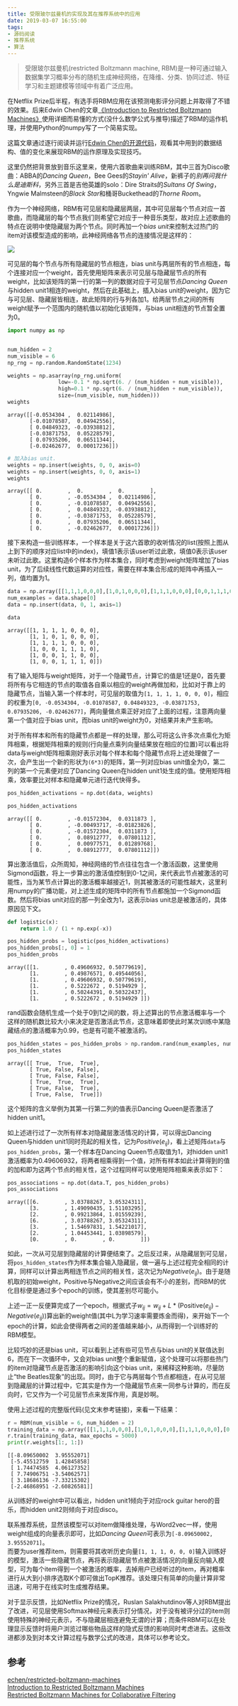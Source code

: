 ```yaml
---
title: 受限玻尔兹曼机的实现及其在推荐系统中的应用
date: 2019-03-07 16:55:00
tags:
- 源码阅读
- 推荐系统
- 算法
---
```


> 受限玻尔兹曼机(restricted Boltzmann machine, RBM)是一种可通过输入数据集学习概率分布的随机生成神经网络，在降维、分类、协同过滤、特征学习和主题建模等领域中有着广泛应用。    

在Netflix Prize后半程，有选手将RBM应用在该预测电影评分问题上并取得了不错的效果。后来Edwin Chen的文章[《Introduction to Restricted Boltzmann Machines》](http://blog.echen.me/2011/07/18/introduction-to-restricted-boltzmann-machines/)使用详细而易懂的方式(没什么数学公式与推导)描述了RBM的运作机理，并使用Python的numpy写了一个简易实现。    

这篇文章通过逐行阅读并运行[Edwin Chen的开源代码](https://github.com/echen/restricted-boltzmann-machines)，观看其中用到的数据结构、值的变化来展现RBM的运作原理及实现技巧。

<!--more-->

这里仍然把背景放到音乐这里来，使用六首歌曲来训练RBM，其中三首为Disco歌曲：ABBA的*Dancing Queen*，Bee Gees的*Stayin' Alive*，新裤子的*别再问我什么是迪斯科*，另外三首是吉他英雄的solo：Dire Straits的*Sultans Of Swing*，Yngwie Malmsteen的*Black Star*和桶哥Buckethead的*Thorne Room*。    

作为一个神经网络，RBM有可见层和隐藏层两层，其中可见层每个节点对应一首歌曲，而隐藏层的每个节点我们则希望它对应于一种音乐类型，故对应上述歌曲的特点在说明中使隐藏层为两个节点。同时再加一个*bias unit*来控制太过热门的item对该模型造成的影响，此神经网络各节点的连接情况是这样的：

![](https://raw.githubusercontent.com/guerbai/scene/main/blog/a4642c657403434cbf349d7bf4bd611a.jpg)

可见层的每个节点与所有隐藏层的节点相连，bias unit与两层所有的节点相连，每个连接对应一个weight，首先使用矩阵来表示可见层与隐藏层节点的所有weight，比如该矩阵的第一行的第一列的数据对应于可见层节点*Dancing Queen*与hidden unit1相连的weight，然后在此基础上，插入bias unit的weight，因为它与可见层、隐藏层皆相连，故此矩阵的行与列各加1。给两层节点之间的所有weight赋予一个范围内的随机值以初始化该矩阵，与bias unit相连的节点暂全置为0。


```python
import numpy as np


num_hidden = 2
num_visible = 6
np_rng = np.random.RandomState(1234)

weights = np.asarray(np_rng.uniform(
                low=-0.1 * np.sqrt(6. / (num_hidden + num_visible)),
                high=0.1 * np.sqrt(6. / (num_hidden + num_visible)),
                size=(num_visible, num_hidden)))
weights
```




    array([[-0.0534304 ,  0.02114986],
           [-0.01078587,  0.04942556],
           [ 0.04849323, -0.03938812],
           [-0.03871753,  0.05228579],
           [ 0.07935206,  0.06511344],
           [-0.02462677,  0.00017236]])




```python
# 加入bias unit.
weights = np.insert(weights, 0, 0, axis=0)
weights = np.insert(weights, 0, 0, axis=1)
weights
```




    array([[ 0.        ,  0.        ,  0.        ],
           [ 0.        , -0.0534304 ,  0.02114986],
           [ 0.        , -0.01078587,  0.04942556],
           [ 0.        ,  0.04849323, -0.03938812],
           [ 0.        , -0.03871753,  0.05228579],
           [ 0.        ,  0.07935206,  0.06511344],
           [ 0.        , -0.02462677,  0.00017236]])



接下来构造一些训练样本，一个样本是关于这六首歌的收听情况的list(按照上图从上到下的顺序对应list中的index)，填值1表示该user听过此歌，填值0表示该user未听过此歌。这里构造6个样本作为样本集合，同时考虑到weight矩阵增加了bias unit，为了后续线性代数运算的对应性，需要在样本集合形成的矩阵中再插入一列，值均置为1。


```python
data = np.array([[1,1,1,0,0,0],[1,0,1,0,0,0],[1,1,1,0,0,0],[0,0,1,1,1,0], [0,0,1,1,0,0],[0,0,1,1,1,0]])
num_examples = data.shape[0]
data = np.insert(data, 0, 1, axis=1)

data
```




    array([[1, 1, 1, 1, 0, 0, 0],
           [1, 1, 0, 1, 0, 0, 0],
           [1, 1, 1, 1, 0, 0, 0],
           [1, 0, 0, 1, 1, 1, 0],
           [1, 0, 0, 1, 1, 0, 0],
           [1, 0, 0, 1, 1, 1, 0]])



有了输入矩阵与weight矩阵，对于一个隐藏节点，计算它的值是1还是0，首先要将所有与它相连的节点的取值各自乘以相应的weight再做加和，比如对于靠上的隐藏节点，当输入第一个样本时，可见层的取值为`[1, 1, 1, 1, 0, 0, 0]`，相应的权重为`[0, -0.0534304, -0.01078587, 0.04849323, -0.03871753, 0.07935206, -0.02462677]`，两向量做点乘正好对应了上面的过程，注意两向量第一个值对应于bias unit，而bias unit的weight为0，对结果并未产生影响。

对于所有样本和所有的隐藏节点都是一样的处理，那么可将这么许多次点乘化为矩阵相乘，根据矩阵相乘的规则(行向量点乘列向量结果放在相应的位置)可以看出将data与weight矩阵相乘刚好表示对每个样本和每个隐藏节点将上述处理做了一次，会产生出一个新的形状为`(6*3)`的矩阵，第一列对应bias unit值全为0，第二列的第一个元素便对应了Dancing Queen在hidden unit1处生成的值。使用矩阵相乘，效率要比对样本和隐藏单元进行迭代快得多。


```python
pos_hidden_activations = np.dot(data, weights)

pos_hidden_activations
```




    array([[ 0.        , -0.01572304,  0.0311873 ],
           [ 0.        , -0.00493717, -0.01823826],
           [ 0.        , -0.01572304,  0.0311873 ],
           [ 0.        ,  0.08912777,  0.07801112],
           [ 0.        ,  0.00977571,  0.01289768],
           [ 0.        ,  0.08912777,  0.07801112]])



算出激活值后，众所周知，神经网络的节点往往包含一个激活函数，这里使用Sigmond函数，将上一步算出的激活值控制到0-1之间，来代表此节点被激活的可能性，当为某节点计算出的激活概率越接近1，则其被激活的可能性越大，这里利用numpy的广播功能，对上述生成的矩阵中的所有节点都施加一个Sigmond函数。然后将bias unit对应的那一列全改为1，这表示bias unit总是被激活的，具体原因见下文。


```python
def logistic(x):
    return 1.0 / (1 + np.exp(-x))

pos_hidden_probs = logistic(pos_hidden_activations)
pos_hidden_probs[:, 0] = 1
pos_hidden_probs
```





    array([[1.        , 0.49606932, 0.50779619],
           [1.        , 0.49876571, 0.49544056],
           [1.        , 0.49606932, 0.50779619],
           [1.        , 0.5222672 , 0.5194929 ],
           [1.        , 0.50244391, 0.50322437],
           [1.        , 0.5222672 , 0.5194929 ]])



rand函数会随机生成一个处于0到1之间的数，将上述算出的节点激活概率与一个这样的随机数比较大小来决定是否激活此节点，这意味着即使此时某次训练中某隐藏结点的激活概率为0.99，也是有可能不被激活的。


```python
pos_hidden_states = pos_hidden_probs > np.random.rand(num_examples, num_hidden + 1)
pos_hidden_states
```




    array([[ True,  True,  True],
           [ True, False, False],
           [ True, False, False],
           [ True,  True,  True],
           [ True, False,  True],
           [ True, False,  True]])


这个矩阵的含义举例为其第一行第二列的值表示Dancing Queen是否激活了hidden unit1。

如上述进行过了一次所有样本对隐藏层激活情况的计算，可以得出Dancing Queen与hidden unit1同时亮起的相关性，记为$Positive(e_{ij})$，看上述矩阵`data`与`pos_hidden_probs`，第一个样本在Dancing Queen节点取值为1，对hidden unit1激活概率为0.49606932，将两者相乘得到一个值，对所有样本如此计算得到的值的加和即为这两个节点的相关性，这个过程同样可以使用矩阵相乘来表示如下：


```python
pos_associations = np.dot(data.T, pos_hidden_probs)
pos_associations
```




    array([[6.        , 3.03788267, 3.05324311],
           [3.        , 1.49090435, 1.51103295],
           [2.        , 0.99213864, 1.01559239],
           [6.        , 3.03788267, 3.05324311],
           [3.        , 1.54697831, 1.54221017],
           [2.        , 1.04453441, 1.03898579],
           [0.        , 0.        , 0.        ]])



如此，一次从可见层到隐藏层的计算便结束了。之后反过来，从隐藏层到可见层，将`pos_hidden_states`作为样本集合输入隐藏层，做一遍与上述过程完全相同的计算，同样可以计算出两相连节点之间的相关性，这次记为$Negative(e_{ij})$。由于是随机取的初始weight，Positive与Negative之间应该会有不小的差别，而RBM的优化目标便是通过多个epoch的训练，使其差别尽可能小。    

上述一正一反便算完成了一个epoch，根据式子$w _ { i j } = w _ { i j } + L * \left( \text {Positive} \left( e _ { i j } \right) - N e g a t i v e \left( e _ { i j } \right) \right)$算出新的weight值(其中L为学习速率需要炼金而得)，来开始下一个epoch的计算，如此会使得两者之间的差值越来越小，从而得到一个训练好的RBM模型。

比较巧妙的还是bias unit，可以看到上述有些可见节点与bias unit的关联值达到6，而在下一次循环中，又会对bias unit整个重新赋值，这个处理可以将那些热门的item对隐藏节点是否激活的影响引向这个bias unit，来稀释这种影响，尽量防止“the Beatles现象”的出现。同时，由于它与两层每个节点都相连，在从可见层到隐藏层的计算过程中，它其实是作为一个隐藏层节点来一同参与计算的，而在反向时，它又作为一个可见层节点来发挥作用，真是妙啊。

使用上述过程的完整版代码(见文末参考链接)，来看一下结果：


```python
r = RBM(num_visible = 6, num_hidden = 2)
training_data = np.array([[1,1,1,0,0,0],[1,0,1,0,0,0],[1,1,1,0,0,0],[0,0,1,1,1,0], [0,0,1,1,0,0],[0,0,1,1,1,0]])
r.train(training_data, max_epochs = 5000)
print(r.weights[1:, 1:])
```

    [[-8.09650002  3.95552071]
     [-5.45512759  1.42845858]
     [ 1.74474585  4.06127352]
     [ 7.74906751 -3.54062571]
     [ 3.18686136 -7.33215302]
     [-2.46868951 -2.60826581]]


从训练好的weight中可以看出，hidden unit1倾向于对应rock guitar hero的音乐，而hidden unit2则倾向于对应disco。

联系推荐系统，显然该模型可以对item做降维处理，与Word2vec一样，使用weight组成的向量表示即可，比如*Dancing Queen*可表示为`[-8.09650002, 3.95552071]`。    
而要为user推荐item，则需要将其收听历史向量`[1, 1, 1, 0, 0, 0]`输入训练好的模型，激活一些隐藏节点，再将表示隐藏层节点被激活情况的向量反向输入模型，可为每个item得到一个被激活的概率，去掉用户已经听过的item，再对概率进行从大到小排序选取K个即可做出TopK推荐。该处理只有简单的向量计算非常迅速，可用于在线实时生成推荐结果。

对于显示反馈，比如Netflix Prize的情况，Ruslan Salakhutdinov等人对RBM提出了改进，可见层使用Softmax神经元来表示打分情况，对于没有被评分过的item则使用特殊的神经元表示，不与隐藏层相连避免无谓的计算；而条件RBM可以在处理显示反馈时将用户浏览过哪些物品这样的隐式反馈的影响同时考虑进去。这些改进都涉及到对本文计算过程与数学公式的改进，具体可以参考论文。

## 参考
[echen/restricted-boltzmann-machines](https://github.com/echen/restricted-boltzmann-machines/blob/master/rbm.py)    
[Introduction to Restricted Boltzmann Machines](http://blog.echen.me/2011/07/18/introduction-to-restricted-boltzmann-machines/)    
[Restricted Boltzmann Machines for Collaborative Filtering](http://www.cs.toronto.edu/~rsalakhu/papers/rbmcf.pdf)
